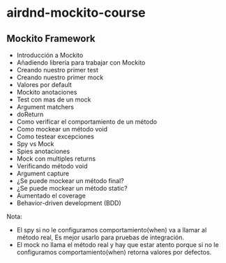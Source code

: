# airdnd-mockito-course


## Mockito Framework

- Introducción a Mockito
- Añadiendo librería para trabajar con Mockito
- Creando nuestro primer test
- Creando nuestro primer mock 
- Valores por default 
- Mockito anotaciones 
- Test con mas de un mock
- Argument matchers 
- doReturn 
- Como verificar el comportamiento de un método 
- Como mockear un método void 
- Como testear excepciones 
- Spy vs Mock 
- Spies anotaciones 
- Mock con multiples returns 
- Verificando método void 
- Argument capture 
- ¿Se puede mockear un método final? 
- ¿Se puede mockear un método static? 
- Aumentado el coverage 
- Behavior-driven development (BDD)

Nota: 
- El spy si no le configuramos comportamiento(when) va a llamar al método real,
  Es mejor usarlo para pruebas de integración.
- El mock no llama el método real y hay que estar atento porque si 
  no le configuramos comportamiento(when) retorna valores por defectos.